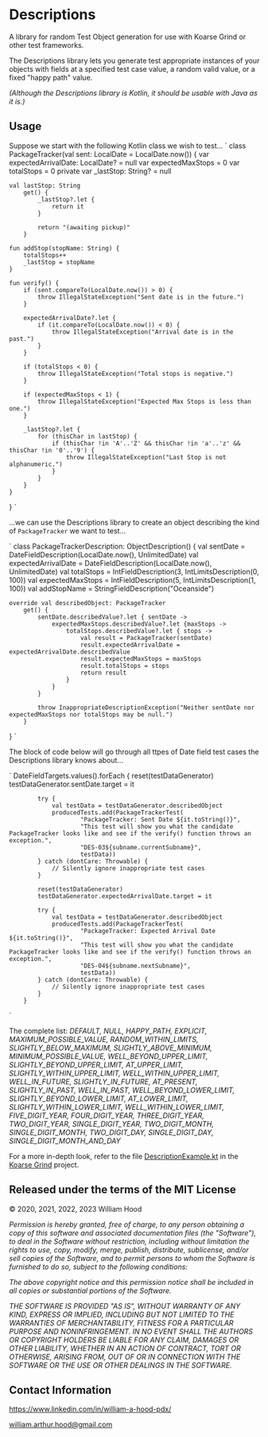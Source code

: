# Descriptions
A library for random Test Object generation for use with Koarse Grind or other test frameworks.

The Descriptions library lets you generate test appropriate instances of your objects with fields at a specified test case value, a random valid value, or a fixed "happy path" value.

*(Although the Descriptions library is Kotlin, it should be usable with Java as it is.)*

## Usage
Suppose we start with the following Kotlin class we wish to test...
`
    class PackageTracker(val sent: LocalDate = LocalDate.now()) {
    var expectedArrivalDate: LocalDate? = null
    var expectedMaxStops = 0
    var totalStops = 0
    private var _lastStop: String? = null

    val lastStop: String
        get() {
            _lastStop?.let {
                return it
            }

            return "(awaiting pickup)"
        }

    fun addStop(stopName: String) {
        totalStops++
        _lastStop = stopName
    }

    fun verify() {
        if (sent.compareTo(LocalDate.now()) > 0) {
            throw IllegalStateException("Sent date is in the future.")
        }

        expectedArrivalDate?.let {
            if (it.compareTo(LocalDate.now()) < 0) {
                throw IllegalStateException("Arrival date is in the past.")
            }
        }

        if (totalStops < 0) {
            throw IllegalStateException("Total stops is negative.")
        }

        if (expectedMaxStops < 1) {
            throw IllegalStateException("Expected Max Stops is less than one.")
        }

        _lastStop?.let {
            for (thisChar in lastStop) {
                if (thisChar !in 'A'..'Z' && thisChar !in 'a'..'z' && thisChar !in '0'..'9') {
                    throw IllegalStateException("Last Stop is not alphanumeric.")
                }
            }
        }
    }
}
`

...we can use the Descriptions library to create an object describing the kind of `PackageTracker` we want to test...

`
    class PackageTrackerDescription: ObjectDescription<PackageTracker>() {
    val sentDate = DateFieldDescription(LocalDate.now(), UnlimitedDate)
    val expectedArrivalDate = DateFieldDescription(LocalDate.now(), UnlimitedDate)
    val totalStops = IntFieldDescription(3, IntLimitsDescription(0, 100))
    val expectedMaxStops = IntFieldDescription(5, IntLimitsDescription(1, 100))
    val addStopName = StringFieldDescription("Oceanside")

    override val describedObject: PackageTracker
        get() {
            sentDate.describedValue?.let { sentDate ->
                expectedMaxStops.describedValue?.let {maxStops ->
                    totalStops.describedValue?.let { stops ->
                        val result = PackageTracker(sentDate)
                        result.expectedArrivalDate = expectedArrivalDate.describedValue
                        result.expectedMaxStops = maxStops
                        result.totalStops = stops
                        return result
                    }
                }
            }

            throw InappropriateDescriptionException("Neither sentDate nor expectedMaxStops nor totalStops may be null.")
        }
}
`

The block of code below will go through all ttpes of Date field test cases the Descriptions library knows about...

`
            DateFieldTargets.values().forEach {
            reset(testDataGenerator)
            testDataGenerator.sentDate.target = it

            try {
                val testData = testDataGenerator.describedObject
                producedTests.add(PackageTrackerTest(
                        "PackageTracker: Sent Date ${it.toString()}",
                        "This test will show you what the candidate PackageTracker looks like and see if the verify() function throws an exception.",
                        "DES-03${subname.currentSubname}",
                        testData))
            } catch (dontCare: Throwable) {
                // Silently ignore inappropriate test cases
            }

            reset(testDataGenerator)
            testDataGenerator.expectedArrivalDate.target = it

            try {
                val testData = testDataGenerator.describedObject
                producedTests.add(PackageTrackerTest(
                        "PackageTracker: Expected Arrival Date ${it.toString()}",
                        "This test will show you what the candidate PackageTracker looks like and see if the verify() function throws an exception.",
                        "DES-04${subname.nextSubname}",
                        testData))
            } catch (dontCare: Throwable) {
                // Silently ignore inappropriate test cases
            }
        }
`

The complete list: *DEFAULT, NULL, HAPPY_PATH, EXPLICIT, MAXIMUM_POSSIBLE_VALUE, RANDOM_WITHIN_LIMITS, SLIGHTLY_BELOW_MAXIMUM, SLIGHTLY_ABOVE_MINIMUM, MINIMUM_POSSIBLE_VALUE, WELL_BEYOND_UPPER_LIMIT, SLIGHTLY_BEYOND_UPPER_LIMIT, AT_UPPER_LIMIT, SLIGHTLY_WITHIN_UPPER_LIMIT, WELL_WITHIN_UPPER_LIMIT, WELL_IN_FUTURE, SLIGHTLY_IN_FUTURE, AT_PRESENT, SLIGHTLY_IN_PAST, WELL_IN_PAST, WELL_BEYOND_LOWER_LIMIT, SLIGHTLY_BEYOND_LOWER_LIMIT, AT_LOWER_LIMIT, SLIGHTLY_WITHIN_LOWER_LIMIT, WELL_WITHIN_LOWER_LIMIT, FIVE_DIGIT_YEAR, FOUR_DIGIT_YEAR, THREE_DIGIT_YEAR, TWO_DIGIT_YEAR, SINGLE_DIGIT_YEAR, TWO_DIGIT_MONTH, SINGLE_DIGIT_MONTH, TWO_DIGIT_DAY, SINGLE_DIGIT_DAY, SINGLE_DIGIT_MONTH_AND_DAY*

For a more in-depth look, refer to the file [DescriptionExample.kt](https://github.com/william-hood/koarse-grind-kotlin/blob/master/src/test/kotlin/DescriptionExample.kt) in the [Koarse Grind](https://github.com/william-hood/koarse-grind-kotlin) project.

## Released under the terms of the MIT License
© 2020, 2021, 2022, 2023 William Hood

*Permission is hereby granted, free of charge, to any person obtaining a copy
of this software and associated documentation files (the "Software"), to deal
in the Software without restriction, including without limitation the rights to
use, copy, modify, merge, publish, distribute, sublicense, and/or sell copies
of the Software, and to permit persons to whom the Software is furnished
to do so, subject to the following conditions:*

*The above copyright notice and this permission notice shall be included
in all copies or substantial portions of the Software.*

*THE SOFTWARE IS PROVIDED "AS IS", WITHOUT WARRANTY OF ANY KIND,
EXPRESS OR IMPLIED, INCLUDING BUT NOT LIMITED TO THE WARRANTIES
OF MERCHANTABILITY, FITNESS FOR A PARTICULAR PURPOSE AND
NONINFRINGEMENT. IN NO EVENT SHALL THE AUTHORS OR COPYRIGHT
HOLDERS BE LIABLE FOR ANY CLAIM, DAMAGES OR OTHER LIABILITY,
WHETHER IN AN ACTION OF CONTRACT, TORT OR OTHERWISE, ARISING
FROM, OUT OF OR IN CONNECTION WITH THE SOFTWARE OR THE USE OR
OTHER DEALINGS IN THE SOFTWARE.*


## Contact Information
https://www.linkedin.com/in/william-a-hood-pdx/

william.arthur.hood@gmail.com
